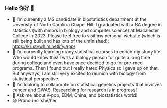 ### Hello 你好 👋

- 🔭 I’m currently a MS candidate in biostatistics department at the Unveristy of North Carolina Chapel Hill. I graduated with a BA degree in statistics (with minors in biology and computer science) at Macalester College in 2023. Please  feel free to visit my personal website (which is still being built and has lots of the unfinished): https://kristywhim.netlify.app/
- 🌱 I’m currently learning many statistical courses to enrich my study life! Who would know this! I was a biology person for quite a long time during college and even have once decided to go for pre-med
programs. Then I found out I really hated Physics so I gave up on that. But anyways, I am still very excited to reunion with biology from statistical perspective.
- 👯 I’m looking to collaborate on statistical genetics projects that involves cancer and GWAS. Researching for research is in progress!
- 💬 Ask me about K-pop, EDM, China, and biostatistics world!
- 😄 Pronouns: she/her

